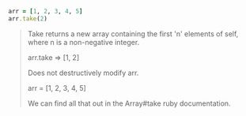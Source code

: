 ```ruby
arr = [1, 2, 3, 4, 5]
arr.take(2)
```

> Take returns a new array containing the first 'n' elements of self, where n
> is a non-negative integer.
>
> arr.take => [1, 2]
>
> Does not destructively modify arr.
>
> arr = [1, 2, 3, 4, 5]
>
> We can find all that out in the Array#take ruby documentation.
